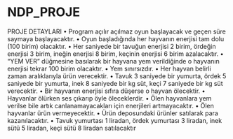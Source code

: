 # NDP_PROJE

PROJE DETAYLARI
• Program açılır açılmaz oyun başlayacak ve geçen süre saymaya başlayacaktır.
• Oyun başladığında her hayvanın enerjisi tam dolu (100 birim) olacaktır.
• Her saniyede bir tavuğun enerjisi 2 birim, ördeğin enerjisi 3 birim, ineğin enerjisi 8 birim,
keçinin enerjisi 6 birim azalacaktır.
• “YEM VER” düğmesine basılarak bir hayvana yem verildiğinde o hayvanın enerjisi tekrar 100
birim olacaktır.
• Yem sınırsızdır.
• Her hayvan belirli zaman aralıklarıyla ürün verecektir.
• Tavuk 3 saniyede bir yumurta, ördek 5 saniyede bir yumurta, inek 8 saniyede bir kg süt, keçi 7
saniyede bir kg süt verecektir.
• Bir hayvanın enerjisi sıfıra düşerse o hayvan ölecektir.
• Hayvanlar ölürken ses çıkarıp öyle öleceklerdir.
• Ölen hayvanlara yem verilse bile artık canlanamayacakları için enerjileri artmayacaktır.
• Ölen hayvanlar ürün vermeyecektir.
• Ürün deposundaki ürünler satılarak para kazanılacaktır.
• Tavuk yumurtası 1 liradan, ördek yumurtası 3 liradan, inek sütü 5 liradan, keçi sütü 8 liradan
satılacaktır
